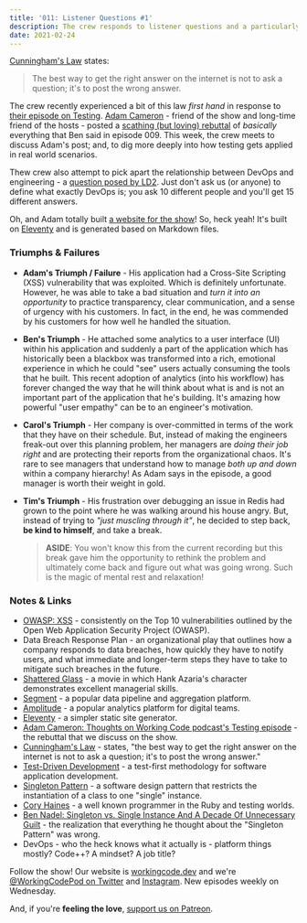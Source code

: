 ```yaml
---
title: '011: Listener Questions #1'
description: The crew responds to listener questions and a particularly thorough blog post
date: 2021-02-24
---
```


<script async defer onload="redcircleIframe();" src="https://api.podcache.net/embedded-player/sh/30227421-bc27-45c2-bfb4-861def7dd4cc/ep/53780f02-c880-4d05-beb7-40274722cc1f"></script><div class="redcirclePlayer-53780f02-c880-4d05-beb7-40274722cc1f"></div>

[Cunningham's Law][cunninghams-law] states:

> The best way to get the right answer on the internet is not to ask a question; it's to post the wrong answer.

The crew recently experienced a bit of this law _first hand_ in response to [their episode on Testing][working-code-009]. [Adam Cameron][adam-cameron] - friend of the show and long-time friend of the hosts - posted a [scathing (but loving) rebuttal][adam-cameron-post] of _basically_ everything that Ben said in episode 009. This week, the crew meets to discuss Adam's post; and, to dig more deeply into how testing gets applied in real world scenarios.

Thew crew also attempt to pick apart the relationship between DevOps and engineering - a [question posed by LD2][ld2]. Just don't ask us (or anyone) to define what exactly DevOps is; you ask 10 different people and you'll get 15 different answers.

Oh, and Adam totally built [a website for the show][working-code]! So, heck yeah! It's built on [Eleventy][11ty] and is generated based on Markdown files.

### Triumphs &amp; Failures

* **Adam's Triumph / Failure** - His application had a Cross-Site Scripting (XSS) vulnerability that was exploited. Which is definitely unfortunate. However, he was able to take a bad situation and _turn it into an opportunity_ to practice transparency, clear communication, and a sense of urgency with his customers. In fact, in the end, he was commended by his customers for how well he handled the situation.

* **Ben's Triumph** - He attached some analytics to a user interface (UI) within his application and suddenly a part of the application which has historically been a blackbox was transformed into a rich, emotional experience in which he could "see" users actually consuming the tools that he built. This recent adoption of analytics (into his workflow) has forever changed the way that he will think about what is and is not an important part of the application that he's building. It's amazing how powerful "user empathy" can be to an engineer's motivation.

* **Carol's Triumph** - Her company is over-committed in terms of the work that they have on their schedule. But, instead of making the engineers freak-out over this planning problem, her managers are _doing their job right_ and are protecting their reports from the organizational chaos. It's rare to see managers that understand how to manage _both up and down_ within a company hierarchy! As Adam says in the episode, a good manager is worth their weight in gold.

* **Tim's Triumph** - His frustration over debugging an issue in Redis had grown to the point where he was walking around his house angry. But, instead of trying to _"just muscling through it"_, he decided to step back, **be kind to himself**, and take a break.

  > **ASIDE**: You won't know this from the current recording but this break gave him the opportunity to rethink the problem and ultimately come back and figure out what was going wrong. Such is the magic of mental rest and relaxation!

### Notes &amp; Links

* [OWASP: XSS](https://owasp.org/www-community/attacks/xss/) - consistently on the Top 10 vulnerabilities outlined by the Open Web Application Security Project (OWASP).
* Data Breach Response Plan - an organizational play that outlines how a company responds to data breaches, how quickly they have to notify users, and what immediate and longer-term steps they have to take to mitigate such breaches in the future.
* [Shattered Glass](https://www.imdb.com/title/tt0323944) - a movie in which Hank Azaria's character demonstrates excellent managerial skills.
* [Segment](https://segment.com/) - a popular data pipeline and aggregation platform.
* [Amplitude](https://amplitude.com/) - a popular analytics platform for digital teams.
* [Eleventy][11ty] - a simpler static site generator.
* [Adam Cameron: Thoughts on Working Code podcast's Testing episode][adam-cameron-post] - the rebuttal that we discuss on the show.
* [Cunningham's Law][cunninghams-law] - states, "the best way to get the right answer on the internet is not to ask a question; it's to post the wrong answer."
* [Test-Driven Development](https://en.wikipedia.org/wiki/Test-driven_development) - a test-first methodology for software application development.
* [Singleton Pattern](https://en.wikipedia.org/wiki/Singleton_pattern) - a software design pattern that restricts the instantiation of a class to one "single" instance.
* [Cory Haines](https://articles.coreyhaines.com/) - a well known programmer in the Ruby and testing worlds.
* [Ben Nadel: Singleton vs. Single Instance And A Decade Of Unnecessary Guilt](https://www.bennadel.com/blog/3380-singleton-vs-single-instance-and-a-decade-of-unnecessary-guilt.htm) - the realization that everything he thought about the "Singleton Pattern" was wrong.
* DevOps - who the heck knows what it actually is - platform things mostly? Code++? A mindset? A job title?

Follow the show! Our website is [workingcode.dev][working-code] and we're [@WorkingCodePod on Twitter][working-code-twitter] and [Instagram][working-code-instagram]. New episodes weekly on Wednesday.

And, if you're **feeling the love**, [support us on Patreon][working-code-patreon].


[adam-cameron]: http://blog.adamcameron.me/

[adam-cameron-post]: http://blog.adamcameron.me/2021/02/thoughts-on-working-code-podcasts.html

[cunninghams-law]: https://meta.wikimedia.org/wiki/Cunningham%27s_Law

[11ty]: https://www.11ty.dev/

[ld2]: https://twitter.com/LD2/status/1357493535088332801

[working-code]: https://workingcode.dev/

[working-code-009]: https://workingcode.dev/episodes/009-testing/

[working-code-instagram]: https://www.instagram.com/workingcodepod/

[working-code-patreon]: https://www.patreon.com/workingcodepod

[working-code-twitter]: https://twitter.com/WorkingCodePod
